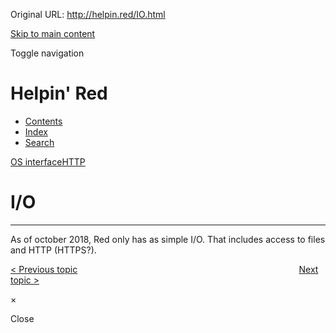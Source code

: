 Original URL: <http://helpin.red/IO.html>

[Skip to main content](#main-content)

Toggle navigation

# Helpin' Red

- [Contents](#contents)
- [Index](#index)
- [Search](#search)

<!--THE END-->

[OS interface](OSinterface.html "OS interface")[HTTP](HTTP.html "HTTP")

[]()

# I/O

* * *

As of october 2018, Red only has as simple I/O. That includes access to files and HTTP (HTTPS?).

[&lt; Previous topic](OSinterface.html)                                                                                          [Next topic &gt;](HTTP.html)

×

Close
